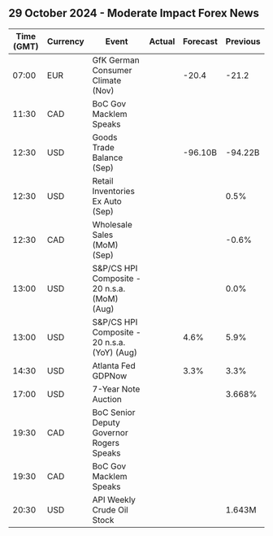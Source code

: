 ## 29 October 2024 - Moderate Impact Forex News

| Time (GMT) | Currency | Event | Actual | Forecast | Previous |
|------|----------|-------|--------|----------|----------|
| 07:00 | EUR | GfK German Consumer Climate (Nov) |  | -20.4 | -21.2 |
| 11:30 | CAD | BoC Gov Macklem Speaks |  |  |  |
| 12:30 | USD | Goods Trade Balance (Sep) |  | -96.10B | -94.22B |
| 12:30 | USD | Retail Inventories Ex Auto (Sep) |  |  | 0.5% |
| 12:30 | CAD | Wholesale Sales (MoM) (Sep) |  |  | -0.6% |
| 13:00 | USD | S&P/CS HPI Composite - 20 n.s.a. (MoM) (Aug) |  |  | 0.0% |
| 13:00 | USD | S&P/CS HPI Composite - 20 n.s.a. (YoY) (Aug) |  | 4.6% | 5.9% |
| 14:30 | USD | Atlanta Fed GDPNow |  | 3.3% | 3.3% |
| 17:00 | USD | 7-Year Note Auction |  |  | 3.668% |
| 19:30 | CAD | BoC Senior Deputy Governor Rogers Speaks |  |  |  |
| 19:30 | CAD | BoC Gov Macklem Speaks |  |  |  |
| 20:30 | USD | API Weekly Crude Oil Stock |  |  | 1.643M |
